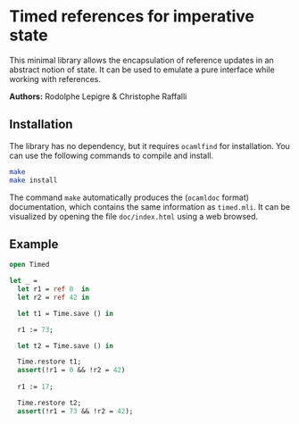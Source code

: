 Timed references for imperative state
=====================================

This minimal library allows the encapsulation of reference updates
in an abstract notion of state. It can be used to emulate a pure
interface while working with references.


**Authors:** Rodolphe Lepigre & Christophe Raffalli

Installation
------------

The library has no dependency, but it requires `ocamlfind` for
installation. You can use the following commands to compile and
install.
```bash
make
make install
```

The command `make` automatically produces the (`ocamldoc` format)
documentation, which contains the same information as `timed.mli`.
It can be visualized by opening the file `doc/index.html` using a
web browsed.

Example
-------

```OCaml
open Timed

let _ =
  let r1 = ref 0  in
  let r2 = ref 42 in

  let t1 = Time.save () in

  r1 := 73;

  let t2 = Time.save () in

  Time.restore t1;
  assert(!r1 = 0 && !r2 = 42)
  
  r1 := 17;

  Time.restore t2;
  assert(!r1 = 73 && !r2 = 42);
```
